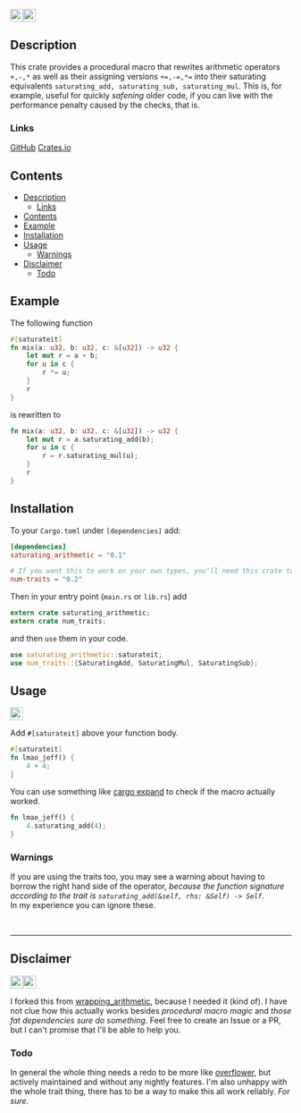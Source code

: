 <img src="https://forthebadge.com/images/badges/works-on-my-machine.svg" height=23px><a href="https://www.apache.org/licenses/LICENSE-2.0"><img src="https://img.shields.io/crates/l/saturating_arithmetic?style=for-the-badge" height=23px></a>

## Description
This crate provides a procedural macro that rewrites arithmetic operators `+,-,*` as well as their assigning versions `+=,-=,*=` into their saturating equivalents `saturating_add, saturating_sub, saturating_mul`.
This is, for example, useful for quickly *safening* older code, if you can live with the performance penalty caused by the checks, that is.

### Links
[GitHub](https://github.com/ogierm/saturating-arithmetic)
[Crates.io](https://crates.io/crates/saturating_arithmetic)

## Contents
- [Description](#description)
  - [Links](#links)
- [Contents](#contents)
- [Example](#example)
- [Installation](#installation)
- [Usage](#usage)
  - [Warnings](#warnings)
- [Disclaimer](#disclaimer)
  - [Todo](#todo)

## Example
The following function
```Rust
#[saturateit]
fn mix(a: u32, b: u32, c: &[u32]) -> u32 {
    let mut r = a + b;
    for u in c {
        r *= u;
    }
    r
}
```
is rewritten to
```Rust
fn mix(a: u32, b: u32, c: &[u32]) -> u32 {
    let mut r = a.saturating_add(b);
    for u in c {
        r = r.saturating_mul(u);
    }
    r
}
```

## Installation
To your `Cargo.toml` under `[dependencies]` add:
```toml
[dependencies]
saturating_arithmetic = "0.1"

# If you want this to work on your own types, you'll need this crate too:
num-traits = "0.2"
```

Then in your entry point (`main.rs` or `lib.rs`) add
```rust
extern crate saturating_arithmetic;
extern crate num_traits;
```

and then `use` them in your code.
```rust
use saturating_arithmetic::saturateit;
use num_traits::{SaturatingAdd, SaturatingMul, SaturatingSub};
```

## Usage
<img src="https://forthebadge.com/images/badges/60-percent-of-the-time-works-every-time.svg" height=23px>    

Add `#[saturateit]` above your function body.
```rust
#[saturateit]
fn lmao_jeff() {
    4 + 4;
}
```
You can use something like [cargo expand](https://crates.io/crates/cargo-expand) to check if the macro actually worked.
```rust
fn lmao_jeff() {
    4.saturating_add(4);
}
```

### Warnings
If you are using the traits too, you may see a warning about having to borrow the right hand side of the operator, *because the function signature according to the trait is `saturating_add(&self, rhs: &Self) -> Self`*.  
In my experience you can ignore these.

<br>

----
## Disclaimer
<img src="https://forthebadge.com/images/badges/ctrl-c-ctrl-v.svg" height=23px><a href="https://unmaintained.tech"><img src="https://unmaintained.tech/badge.svg" height=23px></a>    

I forked this from [wrapping_arithmetic](https://crates.io/crates/wrapping_arithmetic), because I needed it (kind of). I have not clue how this actually works besides *procedural macro magic* and *those fat dependencies sure do something*. Feel free to create an Issue or a PR, but I can't promise that I'll be able to help you.

### Todo
In general the whole thing needs a redo to be more like [overflower](https://crates.io/crates/overflower), but actively maintained and without any nightly features. I'm also unhappy with the whole trait thing, there has to be a way to make this all work reliably. *For sure.*
